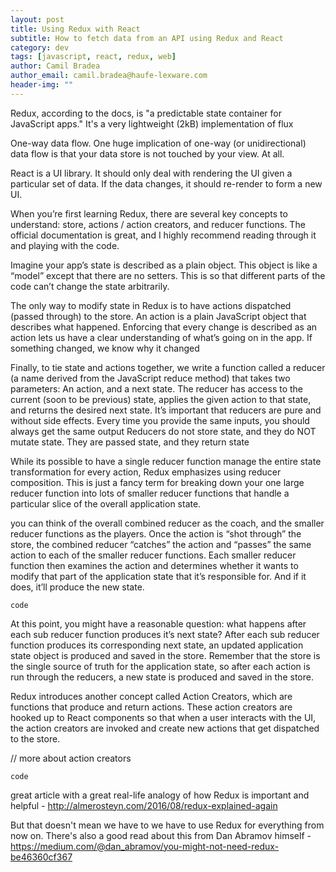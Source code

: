 ```yaml
---
layout: post
title: Using Redux with React
subtitle: How to fetch data from an API using Redux and React
category: dev
tags: [javascript, react, redux, web]
author: Camil Bradea
author_email: camil.bradea@haufe-lexware.com 
header-img: ""
---
```


Redux, according to the docs, is "a predictable state container for JavaScript apps." It's a very lightweight (2kB) implementation of flux

One-way data flow. One huge implication of one-way (or unidirectional) data flow is that your data store is not touched by your view. At all. 

React is a UI library. It should only deal with rendering the UI given a particular set of data. If the data changes, 
it should re-render to form a new UI.

When you’re first learning Redux, there are several key concepts to understand: store, actions / action creators, 
and reducer functions. The official documentation is great, and I highly recommend reading through it and playing with the code.

Imagine your app’s state is described as a plain object. This object is like a “model” except that there are no setters. This is so that 
different parts of the code can’t change the state arbitrarily.

The only way to modify state in Redux is to have actions dispatched (passed through) to the store. An action is a plain JavaScript object
that describes what happened. Enforcing that every change is described as an action lets us have a clear understanding of what’s going on 
in the app. If something changed, we know why it changed

Finally, to tie state and actions together, we write a function called a reducer (a name derived from the JavaScript reduce method) 
that takes two parameters: An action, and a next state. The reducer has access to the current (soon to be previous) state, 
applies the given action to that state, and returns the desired next state.
It’s important that reducers are pure and without side effects. Every time you provide the same inputs, you should always get the same output
Reducers do not store state, and they do NOT mutate state. They are passed state, and they return state

While its possible to have a single reducer function manage the entire state transformation for every action, Redux emphasizes using reducer composition. 
This is just a fancy term for breaking down your one large reducer function into lots of smaller reducer functions that handle a particular slice of the 
overall application state.

you can think of the overall combined reducer as the coach, and the smaller reducer functions as the players. Once the action is “shot through” 
the store, the combined reducer “catches” the action and “passes” the same action to each of the smaller reducer functions. Each smaller reducer 
function then examines the action and determines whether it wants to modify that part of the application state that it’s responsible for. And if 
it does, it’ll produce the new state.

``` code ```

At this point, you might have a reasonable question: what happens after each sub reducer function produces it’s next state?
After each sub reducer function produces its corresponding next state, an updated application state object is produced and saved in the store. 
Remember that the store is the single source of truth for the application state, so after each action is run through the reducers, a new state 
is produced and saved in the store.

Redux introduces another concept called Action Creators, which are functions that produce and return actions. These action creators are hooked 
up to React components so that when a user interacts with the UI, the action creators are invoked and create new actions that get dispatched 
to the store.

// more about action creators

``` code ```

great article with a great real-life analogy of how Redux is important and helpful - http://almerosteyn.com/2016/08/redux-explained-again

But that doesn't mean we have to we have to use Redux for everything from now on. There's also a good read about this from Dan Abramov himself - 
https://medium.com/@dan_abramov/you-might-not-need-redux-be46360cf367

